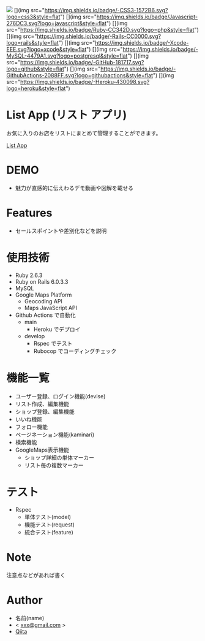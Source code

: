 ![](https://img.shields.io/badge/-HTML5-333.svg?logo=html5&style=flat)
[](img src="https://img.shields.io/badge/-CSS3-1572B6.svg?logo=css3&style=flat")
[](img src="https://img.shields.io/badge/Javascript-276DC3.svg?logo=javascript&style=flat")
[](img src="https://img.shields.io/badge/Ruby-CC342D.svg?logo=php&style=flat")
[](img src="https://img.shields.io/badge/-Rails-CC0000.svg?logo=rails&style=flat")
[](img src="https://img.shields.io/badge/-Xcode-EEE.svg?logo=xcode&style=flat")
[](img src="https://img.shields.io/badge/-MySQL-4479A1.svg?logo=postgresql&style=flat")
[](img src="https://img.shields.io/badge/-GitHub-181717.svg?logo=github&style=flat")
[](img src="https://img.shields.io/badge/-GithubActions-2088FF.svg?logo=githubactions&style=flat")
[](img src="https://img.shields.io/badge/-Heroku-430098.svg?logo=heroku&style=flat")

# List App (リスト アプリ)

お気に入りのお店をリストにまとめて管理することができます。

[List App](https://app-to-list-shops-you-like.herokuapp.com/)

# DEMO

* 魅力が直感的に伝えわるデモ動画や図解を載せる

# Features

* セールスポイントや差別化などを説明

# 使用技術
* Ruby 2.6.3
* Ruby on Rails 6.0.3.3
* MySQL
* Google Maps Platform
  - Geocoding API
  - Maps JavaScript API
* Github Actions で自動化
  - main
    - Heroku でデプロイ
  - develop
    - Rspec でテスト
    - Rubocop でコーディングチェック

# 機能一覧
* ユーザー登録、ログイン機能(devise)
* リスト作成、編集機能
* ショップ登録、編集機能
* いいね機能
* フォロー機能
* ページネーション機能(kaminari)
* 検索機能
* GoogleMaps表示機能
  - ショップ詳細の単体マーカー
  - リスト毎の複数マーカー

# テスト

* Rspec
  - 単体テスト(model)
  - 機能テスト(request)
  - 統合テスト(feature)

# Note

注意点などがあれば書く

# Author

* 名前(name)
* < xxx@gmail.com >
* [Qiita](https://qiita.com/chiuney)
